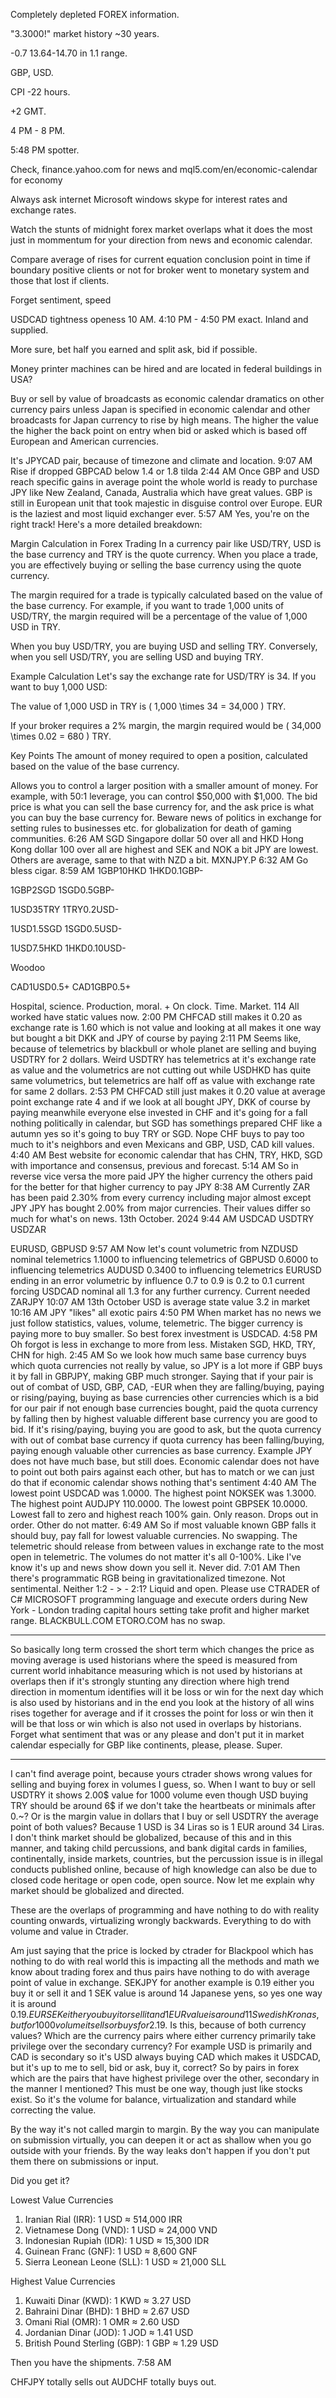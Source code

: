 Completely depleted FOREX information.


"3.3000!" market history ~30 years.

-0.7 13.64-14.70 in 1.1 range.

GBP, USD.

CPI -22 hours.

+2 GMT.

4 PM - 8 PM.

5:48 PM spotter.

Check, finance.yahoo.com for news and mql5.com/en/economic-calendar for economy

Always ask internet Microsoft windows skype for interest rates and exchange rates.

Watch the stunts of midnight forex market overlaps what it does the most just in mommentum for your direction from news and economic calendar.

Compare average of rises for current equation conclusion point in time if boundary positive clients or not for broker went to monetary system and those that lost if clients.

Forget sentiment, speed

USDCAD tightness openess 10 AM.
4:10 PM - 4:50 PM exact. 
Inland and supplied.

More sure, bet half you earned and split ask, bid if possible.


Money printer machines can be hired and are located in federal buildings in USA?

Buy or sell by value of broadcasts as economic calendar dramatics on other currency pairs unless Japan is specified in economic calendar and other broadcasts for Japan currency to rise by high means. The higher the value the higher the back point on entry when bid or asked which is based off European and American currencies.

It's JPYCAD pair, because of timezone and climate and location.
9:07 AM
Rise if dropped GBPCAD below 1.4 or 1.8 tilda
2:44 AM
Once GBP and USD reach specific gains in average point the whole world is ready to purchase JPY like New Zealand, Canada, Australia which have great values. GBP is still in European unit that took majestic in disguise control over Europe.
EUR is the laziest and most liquid exchanger ever.
5:57 AM
Yes, you're on the right track! Here's a more detailed breakdown:

Margin Calculation in Forex Trading
In a currency pair like USD/TRY, USD is the base currency and TRY is the quote currency.
When you place a trade, you are effectively buying or selling the base currency using the quote currency.

The margin required for a trade is typically calculated based on the value of the base currency.
For example, if you want to trade 1,000 units of USD/TRY, the margin required will be a percentage of the value of 1,000 USD in TRY.


When you buy USD/TRY, you are buying USD and selling TRY.
Conversely, when you sell USD/TRY, you are selling USD and buying TRY.

Example Calculation
Let's say the exchange rate for USD/TRY is 34. If you want to buy 1,000 USD:

The value of 1,000 USD in TRY is ( 1,000 \times 34 = 34,000 ) TRY.

If your broker requires a 2% margin, the margin required would be ( 34,000 \times 0.02 = 680 ) TRY.

Key Points
The amount of money required to open a position, calculated based on the value of the base currency.

Allows you to control a larger position with a smaller amount of money. For example, with 50:1 leverage, you can control $50,000 with $1,000.
The bid price is what you can sell the base currency for, and the ask price is what you can buy the base currency for.
Beware news of politics in exchange for setting rules to businesses etc. for globalization for death of gaming communities.
6:26 AM
SGD Singapore dollar 50 over all and HKD Hong Kong dollar 100 over all are highest and SEK and NOK a bit JPY are lowest. Others are average, same to that with NZD a bit. MXNJPY.P
6:32 AM
Go bless cigar.
8:59 AM
1GBP10HKD 1HKD0.1GBP-

1GBP2SGD
1SGD0.5GBP-

1USD35TRY
1TRY0.2USD-

1USD1.5SGD
1SGD0.5USD-

1USD7.5HKD
1HKD0.10USD-

Woodoo

CAD1USD0.5+
CAD1GBP0.5+

Hospital, science.
Production, moral.
+
On clock. Time.  Market. 114
All worked have static values now.
2:00 PM
CHFCAD still makes it 0.20 as exchange rate is 1.60 which is not value and looking at all makes it one way but bought a bit DKK and JPY of course by paying
2:11 PM
Seems like, because of telemetrics by blackbull or whole planet are selling and buying USDTRY for 2 dollars. Weird USDTRY has telemetrics at it's exchange rate as value and the volumetrics are not cutting out while USDHKD has quite same volumetrics, but telemetrics are half off as value with exchange rate for same 2 dollars.
2:53 PM
CHFCAD still just makes it 0.20 value at average point exchange rate 4 and if we look at all bought JPY, DKK of course by paying meanwhile everyone else invested in CHF and it's going for a fall nothing politically in calendar, but SGD has somethings prepared CHF like a autumn yes so it's going to buy TRY or SGD. Nope CHF buys to pay too much to it's neighbors and even Mexicans and GBP, USD, CAD kill values.
4:40 AM
Best website for economic calendar that has CHN, TRY, HKD, SGD with importance and consensus, previous and forecast.
5:14 AM
So in reverse vice versa the more paid JPY the higher currency the others paid for the better for that higher currency to pay JPY
8:38 AM
Currently ZAR has been paid 2.30% from every currency including major almost except JPY
JPY has bought 2.00% from major currencies. Their values differ so much for what's on news. 13th October. 2024
9:44 AM
USDCAD 
USDTRY 
USDZAR

EURUSD, GBPUSD 
9:57 AM
Now let's count volumetric from NZDUSD nominal telemetrics 1.1000 to influencing telemetrics of GBPUSD 0.6000 to influencing telemetrics AUDUSD 0.3400 to influencing telemetrics EURUSD ending in an error volumetric by influence 0.7 to 0.9 is 0.2 to 0.1 current forcing USDCAD nominal all 1.3 for any further currency. Current needed ZARJPY
10:07 AM
13th October USD is  average state value 3.2 in market 
10:16 AM
JPY "likes" all exotic pairs
4:50 PM
When market has no news we just follow statistics, values, volume, telemetric. The bigger currency is paying more to buy smaller. So best forex investment is USDCAD.
4:58 PM
Oh forgot is less in exchange to more from less. Mistaken SGD, HKD, TRY, CHN for high.
2:45 AM
So we look how much same base currency buys which quota currencies not really by value, so JPY is a lot more if GBP buys it by fall in GBPJPY, making GBP much stronger. Saying that if your pair is out of combat of USD, GBP, CAD, -EUR when they are falling/buying, paying or rising/paying, buying as base currencies other currencies which is a bid for our pair if not enough base currencies bought, paid the quota currency by falling then by highest valuable different base currency you are good to bid. If it's rising/paying, buying you are good to ask, but the quota currency with out of combat base currency if quota currency has been falling/buying, paying enough valuable other currencies as base currency. Example JPY does not have much base, but still does. Economic calendar does not have to point out both pairs against each other, but has to match or we can just do that if economic calendar shows nothing that's sentiment
4:40 AM
The lowest point USDCAD was 1.0000. The highest point NOKSEK was 1.3000. The highest point AUDJPY 110.0000. The lowest point GBPSEK 10.0000. Lowest fall to zero and highest reach 100% gain. Only reason. Drops out in order. Other do not matter. 
6:49 AM
So if most valuable known GBP falls it should buy, pay fall for lowest valuable currencies. No swapping. The telemetric should release from between values in exchange rate to the most open in telemetric. The volumes do not matter it's all 0-100%. Like I've know it's up and news show down you sell it. Never did.
7:01 AM
Then there's programmatic RGB being in gravitationalized timezone. Not sentimental. Neither 1:2 - > - 2:1? Liquid and open.
Please use CTRADER of C# MICROSOFT programming language and execute orders during New York - London trading capital hours setting take profit and higher market range.
BLACKBULL.COM
ETORO.COM has no swap.

_____
So basically long term crossed the short term which changes the price as moving average is used historians where the speed is measured from current world inhabitance measuring which is not used by historians at overlaps then if it's strongly stunting any direction where high trend direction in momentum identifies will it be loss or win for the next day which is also used by historians and in the end you look at the history of all wins rises together for average and if it crosses the point for loss or win then it will be that loss or win which is also not used in overlaps by historians. Forget what sentiment that was or any please and don't put it in market calendar especially for GBP like continents, please, please. Super.
_____

I can't find average point, because yours ctrader shows wrong values for selling and buying forex in volumes I guess, so. When I want to buy or sell USDTRY it shows 2.00$ value for 1000 volume even though USD buying TRY should be around 6$ if we don't take the heartbeats or minimals after 0.~? Or is the margin value in dollars that I buy or sell USDTRY the average point of both values? Because 1 USD is 34 Liras so is 1 EUR around 34 Liras. I don't think market should be globalized, because of this and in this manner, and taking child percussions,  and bank digital cards in families, continentally, inside markets, countries, but the percussion issue is in illegal conducts published online, because of high knowledge can also be due to closed code heritage or open code, open source.
Now let me explain why market should be globalized and directed.

 These are the overlaps of programming and have nothing to do with reality counting onwards, virtualizing wrongly backwards. Everything to do with volume and value in Ctrader.

Am just saying that the price is locked by ctrader for Blackpool which has nothing to do with real world this is impacting all the methods and math we know about trading forex and thus pairs have nothing to do with average point of value in exchange. SEKJPY for another example is 0.19 either you buy it or sell it and 1 SEK value is around 14 Japanese yens, so yes one way it is around 0.19$. EURSEK either you buy it or sell it and 1 EUR value is around 11 Swedish Kronas, but for 1000 volume it sells or buys for 2.19$. Is this, because of both currency values? Which are the currency pairs where either currency primarily take privilege over the secondary currency? For example USD is primarily and CAD is secondary so it's USD always buying CAD which makes it USDCAD, but it's up to me to sell, bid or ask, buy it, correct? So by pairs in forex which are the pairs that have highest privilege over the other, secondary in the manner I mentioned? This must be one way, though just like stocks exist. So it's the volume for balance, virtualization and standard while correcting the value.

 By the way it's not called margin to margin. By the way you can manipulate on submission virtually, you can deepen it or act as shallow when you go outside with your friends. By the way leaks don't happen if you don't put them there on submissions or input.

Did you get it?

Lowest Value Currencies
1. Iranian Rial (IRR): 1 USD ≈ 514,000 IRR
2. Vietnamese Dong (VND): 1 USD ≈ 24,000 VND
3. Indonesian Rupiah (IDR): 1 USD ≈ 15,300 IDR
4. Guinean Franc (GNF): 1 USD ≈ 8,600 GNF
5. Sierra Leonean Leone (SLL): 1 USD ≈ 21,000 SLL

Highest Value Currencies
1. Kuwaiti Dinar (KWD): 1 KWD ≈ 3.27 USD
2. Bahraini Dinar (BHD): 1 BHD ≈ 2.67 USD
3. Omani Rial (OMR): 1 OMR ≈ 2.60 USD
4. Jordanian Dinar (JOD): 1 JOD ≈ 1.41 USD
5. British Pound Sterling (GBP): 1 GBP ≈ 1.29 USD

Then you have the shipments.
7:58 AM

CHFJPY totally sells out AUDCHF totally buys out.
